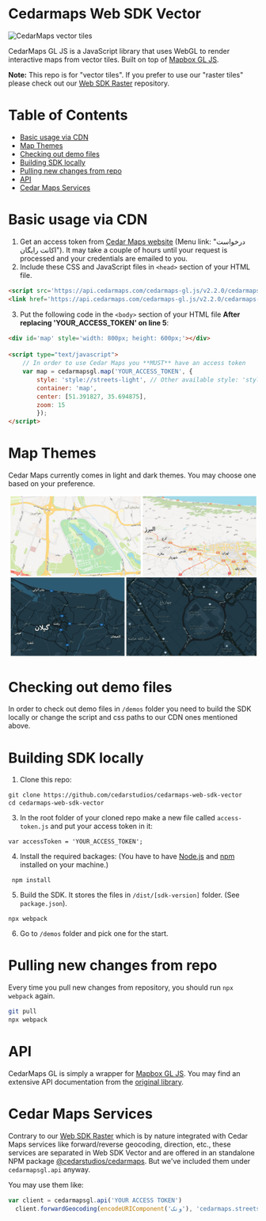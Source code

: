 # Cedarmaps Web SDK Vector
![CedarMaps vector tiles](https://github.com/cedarstudios/cedarstudios.github.io/raw/master/cedarmaps-web-sdk-vector.gif)


CedarMaps GL JS is a JavaScript library that uses WebGL to render interactive maps from vector tiles. Built on top of [Mapbox GL JS](https://github.com/mapbox/mapbox-gl-js).

**Note:** This repo is for "vector tiles". If you prefer to use our "raster tiles" please check out our [Web SDK Raster](https://github.com/cedarstudios/cedarmaps-web-sdk-raster) repository.

# Table of Contents
- [Basic usage via CDN](#basic-usage-via-cdn)
- [Map Themes](#map-themes)
- [Checking out demo files](#checking-out-demo-files)
- [Building SDK locally](#building-sdk-locally)
- [Pulling new changes from repo](#pulling-new-changes-from-repo)
- [API](#api)
- [Cedar Maps Services](#cedar-maps-services)

# Basic usage via CDN
1. Get an access token from [Cedar Maps website](https://www.cedarmaps.com/) (Menu link: "درخواست اکانت رایگان"). It may take a couple of hours until your request is processed and your credentials are emailed to you.
2. Include these CSS and JavaScript files in `<head>` section of your HTML file.
```html
<script src='https://api.cedarmaps.com/cedarmaps-gl.js/v2.2.0/cedarmaps-gl.js'></script>
<link href='https://api.cedarmaps.com/cedarmaps-gl.js/v2.2.0/cedarmaps-gl.css' rel='stylesheet'/>
```
3. Put the following code in the `<body>` section of your HTML file **After replacing 'YOUR_ACCESS_TOKEN' on line 5**:
```html
<div id='map' style='width: 800px; height: 600px;'></div>

<script type="text/javascript">
    // In order to use Cedar Maps you **MUST** have an access token
	var map = cedarmapsgl.map('YOUR_ACCESS_TOKEN', {
        style: 'style://streets-light', // Other available style: 'style://streets-dark'
        container: 'map',
        center: [51.391827, 35.694875],
        zoom: 15
        });
</script>
```

# Map Themes
Cedar Maps currently comes in light and dark themes. You may choose one based on your preference.

![CedarMaps Themes](https://github.com/cedarstudios/cedarstudios.github.io/raw/master/vector-gallery.jpg)



# Checking out demo files
In order to check out demo files in `/demos` folder you need to build the SDK locally or change the script and css paths to our CDN ones mentioned above. 

# Building SDK locally
1. Clone this repo:
```
git clone https://github.com/cedarstudios/cedarmaps-web-sdk-vector
cd cedarmaps-web-sdk-vector
```
3. In the root folder of your cloned repo make a new file called `access-token.js` and put your access token in it:
```
var accessToken = 'YOUR_ACCESS_TOKEN';
```
4. Install the required backages: (You have to have [Node.js](https://nodejs.org) and [npm](https://www.npmjs.com/) installed on your machine.)
```
 npm install
```

5. Build the SDK. It stores the files in `/dist/[sdk-version]` folder. (See `package.json`).

```
npx webpack
```
6. Go to `/demos` folder and pick one for the start.

# Pulling new changes from repo
Every time you pull new changes from repository, you should run `npx webpack` again.
```sh
git pull
npx webpack
```

# API
CedarMaps GL is simply a wrapper for [Mapbox GL JS](https://github.com/mapbox/mapbox-gl-js). You may find an extensive API documentation from the [original library](https://docs.mapbox.com/mapbox-gl-js/api).

# Cedar Maps Services
Contrary to our [Web SDK Raster](https://github.com/cedarstudios/cedarmaps-web-sdk-raster) which is by nature integrated with Cedar Maps services like forward/reverse geocoding, direction, etc., these services are separated in Web SDK Vector and are offered in an standalone NPM package [@cedarstudios/cedarmaps](https://www.npmjs.com/package/@cedarstudios/cedarmaps). But we've included them under `cedarmapsgl.api` anyway.

You may use them like:
```js
var client = cedarmapsgl.api('YOUR ACCESS TOKEN')
  client.forwardGeocoding(encodeURIComponent('ونک'), 'cedarmaps.streets', {type: 'roundabout'}, (err, res) => {console.log(res);});

```

